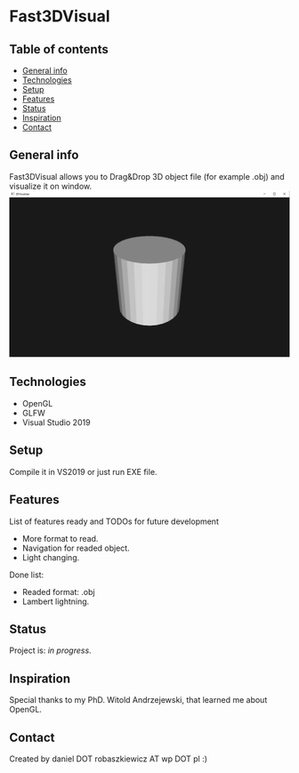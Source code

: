 # Fast3DVisual

## Table of contents
* [General info](#general-info)
* [Technologies](#technologies)
* [Setup](#setup)
* [Features](#features)
* [Status](#status)
* [Inspiration](#inspiration)
* [Contact](#contact)

## General info
Fast3DVisual allows you to Drag&Drop 3D object file (for example .obj) and visualize it on window.
![Alt text](https://github.com/Robakuuu/Fast3DVisual/blob/main/3d%20visualizer.png "3D Visualizer")
## Technologies
* OpenGL
* GLFW
* Visual Studio 2019

## Setup
Compile it in VS2019 or just run EXE file.


## Features
List of features ready and TODOs for future development
* More format to read.
* Navigation for readed object.
* Light changing.

Done list:
* Readed format: .obj
* Lambert lightning.

## Status
Project is: _in progress_.

## Inspiration
Special thanks to my PhD. Witold Andrzejewski, that learned me about OpenGL.

## Contact
Created by daniel DOT robaszkiewicz AT wp DOT pl :)
